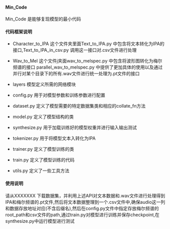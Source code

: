 #### Min_Code
Min_Code 是能够复现模型的最小代码
#### 代码框架说明
- Character_to_IPA
这个文件夹里面Text_to_IPA.py 中包含将文本转化为IPA的接口,Text_to_IPA_in_csv.py 调用这一接口对.csv文件进行处理

- Wav_to_Mel
这个文件j夹面wav_to_melspec.py 中包含将波形图转化为梅尔频谱的接口
parallel_wav_to_melspec.py 中提供了更加具体的使用以及通过并行对某个目录下的所有.wav文件进行统一处理为.pt文件的接口

- layers
模型定义所需的网络模块

- config.py
用于对模型参数和训练参数进行配置

- dataset.py
定义了模型需要的特定数据集类和相应的collate_fn方法

- model.py
定义了模型结构的类

- synthesize.py
用于加载训练好的模型权重并进行输入输出测试

- tokenizer.py
用于将模型文本入转化为IPA

- trainer.py
定义了模型训练的类

- train.py
定义了模型训练的代码

- utils.py
定义了一些工具方法

#### 使用说明
请从XXXXXXX 下载数据集，并利用上述API对文本数据和.wav文件进行处理得到IPA和梅尔频谱的.pt文件,然后将文本数据整理到一个.csv文件中,确保audio这一列和数据存放地址对应(不含后缀名),然后在config.py文件中指定存放梅尔频谱的root_path和csv文件的path,通过train.py对模型进行训练并保存checkpoint,在synthesize.py中运行模型进行测试